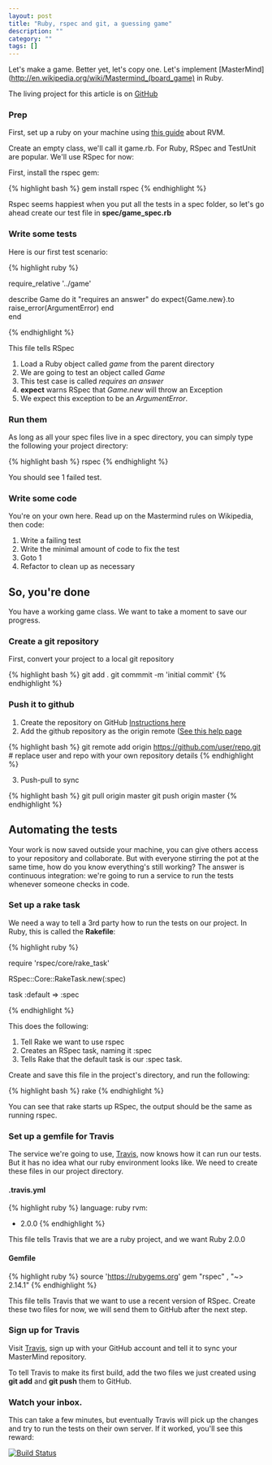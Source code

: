 ```yaml
---
layout: post
title: "Ruby, rspec and git, a guessing game"
description: ""
category: ""
tags: []
---
```


Let's make a game. Better yet, let's copy one. Let's implement [MasterMind](http://en.wikipedia.org/wiki/Mastermind_(board_game) in Ruby.

The living project for this article is on [GitHub](https://github.com/tomv564/mastermind)

### Prep

First, set up a ruby on your machine using [this guide](http://railsapps.github.io/installrubyonrails-mac.html) about RVM.

Create an empty class, we'll call it game.rb. 
For Ruby, RSpec and TestUnit are popular. We'll use RSpec for now:

First, install the rspec gem:

{% highlight bash %}
gem install rspec
{% endhighlight %}

Rspec seems happiest when you put all the tests in a spec folder, so let's go ahead create our test file in **spec/game_spec.rb**

### Write some tests

Here is our first test scenario:

{% highlight ruby %}

require_relative '../game'

describe Game do 
	it "requires an answer" do
		expect{Game.new}.to raise_error(ArgumentError)
	end		
end

{% endhighlight %}

This file tells RSpec

1. Load a Ruby object called *game* from the parent directory
2. We are going to test an object called *Game*
3. This test case is called *requires an answer*
4. **expect** warns RSpec that *Game.new* will throw an Exception
5. We expect this exception to be an *ArgumentError*.

### Run them

As long as all your spec files live in a spec directory, you can simply type the following your project directory:

{% highlight bash %}
rspec
{% endhighlight %}

You should see 1 failed test.

### Write some code

You're on your own here. Read up on the Mastermind rules on Wikipedia, then code:

1. Write a failing test
2. Write the minimal amount of code to fix the test
3. Goto 1
4. Refactor to clean up as necessary

## So, you're done

You have a working game class. We want to take a moment to save our progress.

### Create a git repository

First, convert your project to a local git repository

{% highlight bash %}
git add .
git commmit -m 'initial commit'
{% endhighlight %}

### Push it to github

1. Create the repository on GitHub [Instructions here](https://help.github.com/articles/create-a-repo)
2. Add the github repository as the origin remote ([See this help page](https://help.github.com/articles/adding-a-remote)

{% highlight bash %}
git remote add origin https://github.com/user/repo.git # replace user and repo with your own repository details
{% endhighlight %}

3. Push-pull to sync

{% highlight bash %}
git pull origin master
git push origin master
{% endhighlight %}

## Automating the tests

Your work is now saved outside your machine, you can give others access to your repository and collaborate. But with everyone stirring the pot at the same time, how do you know everything's still working? The answer is continuous integration: we're going to run a service to run the tests whenever someone checks in code. 

### Set up a rake task

We need a way to tell a 3rd party how to run the tests on our project. In Ruby, this is called the **Rakefile**:

{% highlight ruby %}

require 'rspec/core/rake_task'

RSpec::Core::RakeTask.new(:spec)

task :default => :spec

{% endhighlight %}

This does the following:

1. Tell Rake we want to use rspec
2. Creates an RSpec task, naming it :spec
3. Tells Rake that the default task is our :spec task.

Create and save this file in the project's directory, and run the following:

{% highlight bash %}
rake
{% endhighlight %}

You can see that rake starts up RSpec, the output should be the same as running rspec.

### Set up a gemfile for Travis

The service we're going to use, [Travis](https://travis-ci.org), now knows how it can run our tests. But it has no idea what our ruby environment looks like. We need to create these files in our project directory.

#### .travis.yml
{% highlight ruby %}
language: ruby
rvm:
  - 2.0.0
{% endhighlight %}

This file tells Travis that we are a ruby project, and we want Ruby 2.0.0 

#### Gemfile
{% highlight ruby %}
source 'https://rubygems.org'
gem "rspec"    , "~> 2.14.1"
{% endhighlight %}

This file tells Travis that we want to use a recent version of RSpec.
Create these two files for now, we will send them to GitHub after the next step.

### Sign up for Travis

Visit [Travis](https://travis-ci.org), sign up with your GitHub account and tell it to sync your MasterMind repository.

To tell Travis to make its first build, add the two files we just created using **git add** and **git push** them to GitHub.

### Watch your inbox.

This can take a few minutes, but eventually Travis will pick up the changes and try to run the tests on their own server. If it worked, you'll see this reward:

[![Build Status](https://travis-ci.org/tomv564/mastermind.png?branch=master)](https://travis-ci.org/tomv564/mastermind)